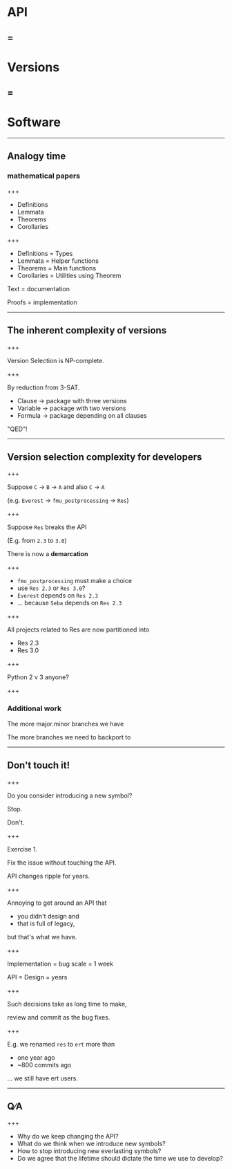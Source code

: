 # API
## =
# Versions
## =
# Software

---
## Analogy time
### mathematical papers

+++

* Definitions
* Lemmata
* Theorems
* Corollaries

+++

* Definitions = Types
* Lemmata = Helper functions
* Theorems = Main functions
* Corollaries = Utilities using Theorem

Text = documentation

Proofs = implementation

---

## The inherent complexity of versions

+++

Version Selection is NP-complete.

+++

By reduction from 3-SAT.

* Clause → package with three versions
* Variable → package with two versions
* Formula → package depending on all clauses

"QED"!

---

## Version selection complexity for developers

+++


Suppose `C` → `B` → `A` and also `C` → `A`

(e.g. `Everest` → `fmu_postprocessing` → `Res`)

+++

Suppose `Res` breaks the API

(E.g. from `2.3` to `3.0`)

There is now a **demarcation**

+++

* `fmu_postprocessing` must make a choice
 * use `Res 2.3` or `Res 3.0`?
* `Everest` depends on `Res 2.3`
* ... because `Seba` depends on `Res 2.3`

+++

All projects related to Res are now partitioned into

* Res 2.3
* Res 3.0

+++

Python 2 v 3 anyone?

+++

### Additional work

The more major.minor branches we have

The more branches we need to backport to



---

## Don't touch it!

+++

Do you consider introducing a new symbol?

Stop.

Don't.

+++

Exercise 1.

Fix the issue without touching the API.

API changes ripple for years.

+++

Annoying to get around an API that

* you didn't design and
* that is full of legacy,

but that's what we have.

+++

Implementation = bug scale = 1 week

API = Design = years

+++

Such decisions take as long time to make,

review and commit as the bug fixes.

+++

E.g. we renamed `res` to `ert` more than

* one year ago
* ~800 commits ago

... we still have ert users.

---

## Q∕A

+++

* Why do we keep changing the API?
* What do we think when we introduce new symbols?
* How to stop introducing new everlasting symbols?
* Do we agree that the lifetime should dictate the time we use to develop?
